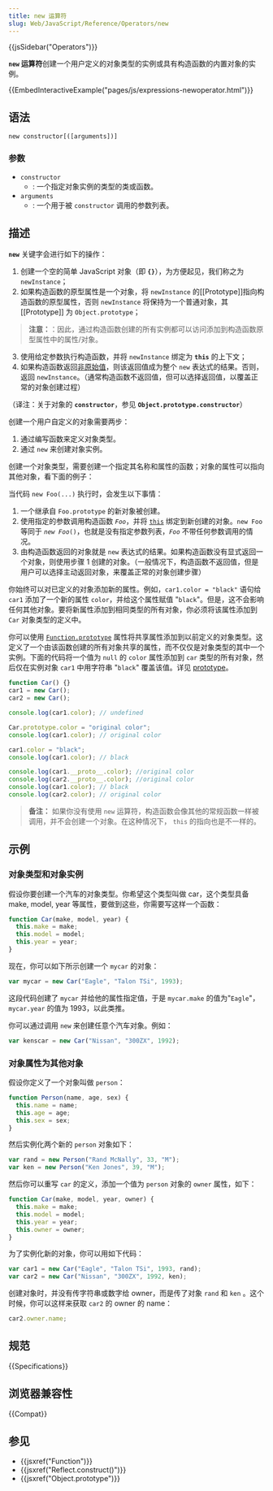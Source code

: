 ```yaml
---
title: new 运算符
slug: Web/JavaScript/Reference/Operators/new
---
```


{{jsSidebar("Operators")}}

**`new` 运算符**创建一个用户定义的对象类型的实例或具有构造函数的内置对象的实例。

{{EmbedInteractiveExample("pages/js/expressions-newoperator.html")}}

## 语法

```plain
new constructor[([arguments])]
```

### 参数

- `constructor`
  - : 一个指定对象实例的类型的类或函数。
- `arguments`
  - : 一个用于被 `constructor` 调用的参数列表。

## 描述

**`new`** 关键字会进行如下的操作：

1. 创建一个空的简单 JavaScript 对象（即 **`{}`**），为方便起见，我们称之为 `newInstance`；
2. 如果构造函数的原型属性是一个对象，将 `newInstance` 的[[Prototype]]指向构造函数的原型属性，否则 `newInstance` 将保持为一个普通对象，其 [[Prototype]] 为 `Object.prototype`；

  > **注意：**：因此，通过构造函数创建的所有实例都可以访问添加到构造函数原型属性中的属性/对象。

3. 使用给定参数执行构造函数，并将 `newInstance` 绑定为 **`this`** 的上下文；
4. 如果构造函数返回[非原始值](https://developer.mozilla.org/zh-CN/docs/Web/JavaScript/Data_structures)，则该返回值成为整个 `new` 表达式的结果。否则，返回 `newInstance`。（通常构造函数不返回值，但可以选择返回值，以覆盖正常的对象创建过程） 

（译注：关于对象的 **`constructor`**，参见 **`Object.prototype.constructor`**）

创建一个用户自定义的对象需要两步：

1. 通过编写函数来定义对象类型。
2. 通过 `new` 来创建对象实例。

创建一个对象类型，需要创建一个指定其名称和属性的函数；对象的属性可以指向其他对象，看下面的例子：

当代码 `new Foo(...)` 执行时，会发生以下事情：

1. 一个继承自 `Foo.prototype` 的新对象被创建。
2. 使用指定的参数调用构造函数 _`Foo`_，并将 [`this`](/zh-CN/docs/Web/JavaScript/Reference/Operators/this) 绑定到新创建的对象。`new Foo` 等同于 _`new Foo`_`()`，也就是没有指定参数列表，_`Foo`_ 不带任何参数调用的情况。
3. 由构造函数返回的对象就是 `new` 表达式的结果。如果构造函数没有显式返回一个对象，则使用步骤 1 创建的对象。（一般情况下，构造函数不返回值，但是用户可以选择主动返回对象，来覆盖正常的对象创建步骤）

你始终可以对已定义的对象添加新的属性。例如，`car1.color = "black"` 语句给 `car1` 添加了一个新的属性 `color`，并给这个属性赋值 "`black`"。但是，这不会影响任何其他对象。要将新属性添加到相同类型的所有对象，你必须将该属性添加到 `Car` 对象类型的定义中。

你可以使用 [`Function.prototype`](/zh-CN/docs/Web/JavaScript/Reference/Global_Objects/Function/prototype) 属性将共享属性添加到以前定义的对象类型。这定义了一个由该函数创建的所有对象共享的属性，而不仅仅是对象类型的其中一个实例。下面的代码将一个值为 `null` 的 `color` 属性添加到 `car` 类型的所有对象，然后仅在实例对象 `car1` 中用字符串 "`black`" 覆盖该值。详见 [prototype](/zh-CN/docs/Web/JavaScript/Reference/Global_Objects/Function/prototype)。

```js
function Car() {}
car1 = new Car();
car2 = new Car();

console.log(car1.color); // undefined

Car.prototype.color = "original color";
console.log(car1.color); // original color

car1.color = "black";
console.log(car1.color); // black

console.log(car1.__proto__.color); //original color
console.log(car2.__proto__.color); //original color
console.log(car1.color); // black
console.log(car2.color); // original color
```

> **备注：** 如果你没有使用 `new` 运算符，构造函数会像其他的常规函数一样被调用，并不会创建一个对象。在这种情况下， `this` 的指向也是不一样的。

## 示例

### 对象类型和对象实例

假设你要创建一个汽车的对象类型。你希望这个类型叫做 car，这个类型具备 make, model, year 等属性，要做到这些，你需要写这样一个函数：

```js
function Car(make, model, year) {
  this.make = make;
  this.model = model;
  this.year = year;
}
```

现在，你可以如下所示创建一个 `mycar` 的对象：

```js
var mycar = new Car("Eagle", "Talon TSi", 1993);
```

这段代码创建了 `mycar` 并给他的属性指定值，于是 `mycar.make` 的值为"`Eagle`"， `mycar.year` 的值为 1993，以此类推。

你可以通过调用 `new` 来创建任意个汽车对象。例如：

```js
var kenscar = new Car("Nissan", "300ZX", 1992);
```

### 对象属性为其他对象

假设你定义了一个对象叫做 `person`：

```js
function Person(name, age, sex) {
  this.name = name;
  this.age = age;
  this.sex = sex;
}
```

然后实例化两个新的 `person` 对象如下：

```js
var rand = new Person("Rand McNally", 33, "M");
var ken = new Person("Ken Jones", 39, "M");
```

然后你可以重写 `car` 的定义，添加一个值为 `person` 对象的 `owner` 属性，如下：

```js
function Car(make, model, year, owner) {
  this.make = make;
  this.model = model;
  this.year = year;
  this.owner = owner;
}
```

为了实例化新的对象，你可以用如下代码：

```js
var car1 = new Car("Eagle", "Talon TSi", 1993, rand);
var car2 = new Car("Nissan", "300ZX", 1992, ken);
```

创建对象时，并没有传字符串或数字给 owner，而是传了对象 `rand` 和 `ken` 。这个时候，你可以这样来获取 `car2` 的 owner 的 name：

```js
car2.owner.name;
```

## 规范

{{Specifications}}

## 浏览器兼容性

{{Compat}}

## 参见

- {{jsxref("Function")}}
- {{jsxref("Reflect.construct()")}}
- {{jsxref("Object.prototype")}}
